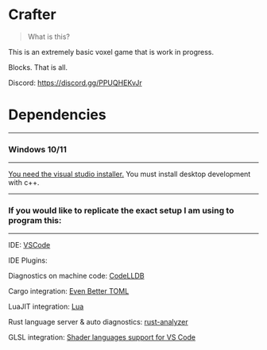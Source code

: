 # Crafter

> What is this?

This is an extremely basic voxel game that is work in progress.

Blocks. That is all.

Discord: https://discord.gg/PPUQHEKvJr

# Dependencies
---
### Windows 10/11
---
[You need the visual studio installer.](https://docs.microsoft.com/en-us/visualstudio/install/install-visual-studio?view=vs-2022)
You must install desktop development with c++.


---
### If you would like to replicate the **exact** setup I am using to program this:
---

IDE:
[VSCode](https://code.visualstudio.com/)

IDE Plugins:

Diagnostics on machine code:
[CodeLLDB](https://marketplace.visualstudio.com/items?itemName=vadimcn.vscode-lldb)

Cargo integration:
[Even Better TOML](https://marketplace.visualstudio.com/items?itemName=tamasfe.even-better-toml)

LuaJIT integration:
[Lua](https://marketplace.visualstudio.com/items?itemName=sumneko.lua)

Rust language server & auto diagnostics:
[rust-analyzer](https://marketplace.visualstudio.com/items?itemName=matklad.rust-analyzer)

GLSL integration:
[Shader languages support for VS Code](https://marketplace.visualstudio.com/items?itemName=slevesque.shader)